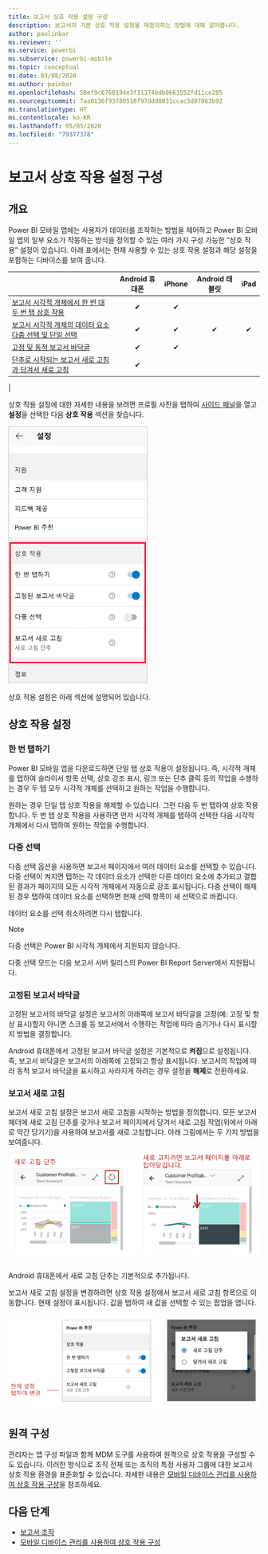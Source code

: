 ```yaml
---
title: 보고서 상호 작용 설정 구성
description: 보고서의 기본 상호 작용 설정을 재정의하는 방법에 대해 알아봅니다.
author: paulinbar
ms.reviewer: ''
ms.service: powerbi
ms.subservice: powerbi-mobile
ms.topic: conceptual
ms.date: 03/08/2020
ms.author: painbar
ms.openlocfilehash: 58ef9c6760194e3f11374bdb0663552fd11ce285
ms.sourcegitcommit: 7aa0136f93f88516f97ddd8031ccac5d07863b92
ms.translationtype: HT
ms.contentlocale: ko-KR
ms.lasthandoff: 05/05/2020
ms.locfileid: "79377378"
---
```

# <a name="configure-report-interaction-settings"></a>보고서 상호 작용 설정 구성

## <a name="overview"></a>개요

Power BI 모바일 앱에는 사용자가 데이터를 조작하는 방법을 제어하고 Power BI 모바일 앱의 일부 요소가 작동하는 방식을 정의할 수 있는 여러 가지 구성 가능한 “상호 작용” 설정이 있습니다. 아래 표에서는 현재 사용할 수 있는 상호 작용 설정과 해당 설정을 포함하는 디바이스를 보여 줍니다.

|| Android 휴대폰 | iPhone | Android 태블릿  | iPad |
|-|:-:|:-:|:-:|:-:|
| [보고서 시각적 개체에서 한 번 대 두 번 탭 상호 작용](#single-tap) |✔|✔|||
| [보고서 시각적 개체의 데이터 요소 다중 선택 및 단일 선택](#multi-select) |✔|✔|✔|✔|
| [고정 및 동적 보고서 바닥글](#docked-report-footer) |✔|✔|||
| [단추로 시작되는 보고서 새로 고침과 당겨서 새로 고침](#report-refresh) |✔||||
|

상호 작용 설정에 대한 자세한 내용을 보려면 프로필 사진을 탭하여 [사이드 패널](./mobile-apps-home-page.md#header)을 열고 **설정**을 선택한 다음 **상호 작용** 섹션을 찾습니다.

![상호 작용 설정](./media/mobile-app-interaction-settings/powerbi-mobile-app-interactions-section.png)

상호 작용 설정은 아래 섹션에 설명되어 있습니다.

## <a name="interaction-settings"></a>상호 작용 설정

### <a name="single-tap"></a>한 번 탭하기
Power BI 모바일 앱을 다운로드하면 단일 탭 상호 작용이 설정됩니다. 즉, 시각적 개체를 탭하여 슬라이서 항목 선택, 상호 강조 표시, 링크 또는 단추 클릭 등의 작업을 수행하는 경우 두 탭 모두 시각적 개체를 선택하고 원하는 작업을 수행합니다.

원하는 경우 단일 탭 상호 작용을 해제할 수 있습니다. 그런 다음 두 번 탭하여 상호 작용합니다. 두 번 탭 상호 작용을 사용하면 먼저 시각적 개체를 탭하여 선택한 다음 시각적 개체에서 다시 탭하여 원하는 작업을 수행합니다.

### <a name="multi-select"></a>다중 선택

다중 선택 옵션을 사용하면 보고서 페이지에서 여러 데이터 요소를 선택할 수 있습니다. 다중 선택이 켜지면 탭하는 각 데이터 요소가 선택한 다른 데이터 요소에 추가되고 결합된 결과가 페이지의 모든 시각적 개체에서 자동으로 강조 표시됩니다. 다중 선택이 해제된 경우 탭하여 데이터 요소를 선택하면 현재 선택 항목이 새 선택으로 바뀝니다.

데이터 요소를 선택 취소하려면 다시 탭합니다.

>[!NOTE]
>다중 선택은 Power BI 시각적 개체에서 지원되지 않습니다.
>
>다중 선택 모드는 다음 보고서 서버 릴리스의 Power BI Report Server에서 지원됩니다.

### <a name="docked-report-footer"></a>고정된 보고서 바닥글

고정된 보고서의 바닥글 설정은 보고서의 아래쪽에 보고서 바닥글을 고정(예: 고정 및 항상 표시)할지 아니면 스크롤 등 보고서에서 수행하는 작업에 따라 숨기거나 다시 표시할지 방법을 결정합니다.

Android 휴대폰에서 고정된 보고서 바닥글 설정은 기본적으로 **켜짐**으로 설정됩니다. 즉, 보고서 바닥글은 보고서의 아래쪽에 고정되고 항상 표시됩니다. 보고서의 작업에 따라 동적 보고서 바닥글을 표시하고 사라지게 하려는 경우 설정을 **해제**로 전환하세요.

### <a name="report-refresh"></a>보고서 새로 고침

보고서 새로 고침 설정은 보고서 새로 고침을 시작하는 방법을 정의합니다. 모든 보고서 헤더에 새로 고침 단추를 갖거나 보고서 페이지에서 당겨서 새로 고침 작업(위에서 아래로 약간 당기기)을 사용하여 보고서를 새로 고침합니다. 아래 그림에서는 두 가지 방법을 보여줍니다. 

![새로 고침 단추 및 당겨서 새로 고침](./media/mobile-app-interaction-settings/powerbi-mobile-app-interactions-refresh-button-versus-pull.png)

Android 휴대폰에서 새로 고침 단추는 기본적으로 추가됩니다.

보고서 새로 고침 설정을 변경하려면 상호 작용 설정에서 보고서 새로 고침 항목으로 이동합니다. 현재 설정이 표시됩니다. 값을 탭하여 새 값을 선택할 수 있는 팝업을 엽니다.

![새로 고침 설정](./media/mobile-app-interaction-settings/powerbi-mobile-app-interactions-set-refresh.png)

## <a name="remote-configuration"></a>원격 구성

관리자는 앱 구성 파일과 함께 MDM 도구를 사용하여 원격으로 상호 작용을 구성할 수도 있습니다. 이러한 방식으로 조직 전체 또는 조직의 특정 사용자 그룹에 대한 보고서 상호 작용 환경을 표준화할 수 있습니다. 자세한 내용은 [모바일 디바이스 관리를 사용하여 상호 작용 구성](./mobile-app-configuration.md)을 참조하세요.


## <a name="next-steps"></a>다음 단계
* [보고서 조작](./mobile-reports-in-the-mobile-apps.md#interact-with-reports)
* [모바일 디바이스 관리를 사용하여 상호 작용 구성](./mobile-app-configuration.md)
